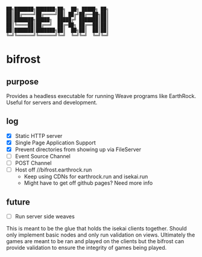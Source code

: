 ```
██╗███████╗███████╗██╗  ██╗ █████╗ ██╗
██║██╔════╝██╔════╝██║ ██╔╝██╔══██╗██║
██║███████╗█████╗  █████╔╝ ███████║██║
██║╚════██║██╔══╝  ██╔═██╗ ██╔══██║██║
██║███████║███████╗██║  ██╗██║  ██║██║
╚═╝╚══════╝╚══════╝╚═╝  ╚═╝╚═╝  ╚═╝╚═╝
```
# bifrost

## purpose
Provides a headless executable for running Weave programs like EarthRock. Useful for servers and development.

## log
 - [X] Static HTTP server
 - [X] Single Page Application Support
 - [X] Prevent directories from showing up via FileServer
 - [ ] Event Source Channel
 - [ ] POST Channel
 - [ ] Host off //bifrost.earthrock.run
    - Keep using CDNs for earthrock.run and isekai.run
    - Might have to get off github pages? Need more info

## future
 - [ ] Run server side weaves

This is meant to be the glue that holds the isekai clients together. Should only implement basic nodes and only run validation on views. Ultimately the games are meant to be ran and played on the clients but the bifrost can provide validation to ensure the integrity of games being played. 

